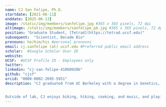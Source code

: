 ```yaml
---
name: CJ San Felipe, Ph.D.
startdate: [2021-06-11]
enddate: [2025-06-13]
image: /static/img/members/sanfelipe.jpg #365 x 365 pixels, 72 dpi
altimage: /static/img/members/sanfelipe_pb.jpg #365 x 365 pixels, 72 dpi
position: "Graduate Student, [Tetrad](https://tetrad.ucsf.edu)"
subsequent:  "Scientist, Decade Bio"
pronouns: he/him/his #personal pronouns
email: cj.sanfelipe (at) ucsf.edu #Preferred public email address
scholar:  #Google Scholar User ID
website:
UCSF:  #UCSF Profile ID - Employees only
twitter: 
linkedin: "cj-san-felipe-41060920b"
github: "cjsf"
orcid: "0000-0002-2695-5951"
description: "CJ graduated from UC Berkeley with a degree in Genetics, Genomics and Developmental Biology. As an undergraduate, he studied how somitogenesis is initiated in Xenopus laevis under the mentorship of [Dr. Richard Harland](http://mcb.berkeley.edu/labs/harland/).


Outside of lab, CJ enjoys biking, hiking, cooking, and music, and playing guitar."
---
```

